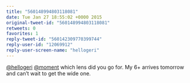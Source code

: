 ```yaml
---
title: "560148994803118081"
date: Tue Jan 27 18:55:02 +0000 2015
original-tweet-id: "560148994803118081"
retweets: 0
favorites: 1
reply-tweet-id: "560142309770399744"
reply-user-id: "12069912"
reply-user-screen-name: "hellogeri"
---
```

<a href="https://twitter.com/hellogeri">@hellogeri</a> <a href="https://twitter.com/moment">@moment</a> which lens did you go for. My 6+ arrives tomorrow and can’t wait to get the wide one.
